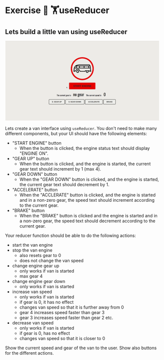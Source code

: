 # Exercise :cartwheeling: :weight_lifting:useReducer 

## Lets build a little van using useReducer

![](./src/assets/van.gif)

Lets create a van interface using `useReducer`.
You don't need to make many different components, but your UI should have the following elements:

- "START ENGINE" button
    - When the button is clicked, the engine status text should display "ENGINE ON".
- "GEAR UP" button
    - When the button is clicked, and the engine is started, the current gear text should increment by 1 (max 4).
- "GEAR DOWN" button
    - When the "GEAR DOWN" button is clicked, and the engine is started, the current gear text should decrement by 1.
- "ACCELERATE" button
    - When the "ACCLERATE" button is clicked, and the engine is started and in a non-zero gear, the speed text should increment according to the current gear.
- "BRAKE" button
    - When the "BRAKE" button is clicked and the engine is started and in a non-zero gear, the speed text should decrement according to the current gear.


Your reducer function should be able to do the following actions:

- start the van engine
- stop the van engine
    - also resets gear to 0
    - does not change the van speed
- change engine gear up
    - only works if van is started
    - max gear 4
- change engine gear down
    - only works if van is started
- increase van speed
    - only works if van is started
    - if gear is 0, it has no effect
    - changes van speed so that it is further away from 0
    - gear 4 increases speed faster than gear 3
    - gear 3 increases speed faster than gear 2 etc. 
- decrease van speed
    - only works if van is started
    - if gear is 0, has no effect
    - changes van speed so that it is closer to 0

Show the current speed and gear of the van to the user. Show also buttons for the different actions.




